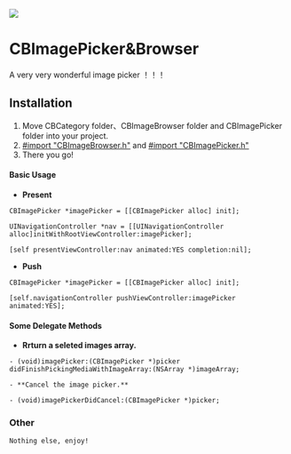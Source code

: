 ![](http://ww3.sinaimg.cn/large/006tNc79gw1f6ati8d86sg30m80gonpj.gif)

# CBImagePicker&Browser

A very very wonderful image picker ！！！

## Installation

1. Move CBCategory folder、CBImageBrowser folder and CBImagePicker folder into your project.
2. <u>#import "CBImageBrowser.h"</u> and <u>#import "CBImagePicker.h"</u> 
3. There you go!

#### Basic Usage

- **Present**

```
CBImagePicker *imagePicker = [[CBImagePicker alloc] init];

UINavigationController *nav = [[UINavigationController alloc]initWithRootViewController:imagePicker];

[self presentViewController:nav animated:YES completion:nil];
```

- **Push**

```
CBImagePicker *imagePicker = [[CBImagePicker alloc] init];

[self.navigationController pushViewController:imagePicker animated:YES];
```

#### Some Delegate Methods

- **Rrturn a seleted images array.**

```
- (void)imagePicker:(CBImagePicker *)picker didFinishPickingMediaWithImageArray:(NSArray *)imageArray;

- **Cancel the image picker.**

- (void)imagePickerDidCancel:(CBImagePicker *)picker;
```

### Other

```
Nothing else, enjoy!
```
